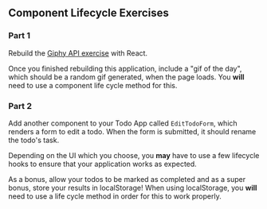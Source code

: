 ## Component Lifecycle Exercises

### Part 1 

Rebuild the [Giphy API exercise](https://www.rithmschool.com/courses/intermediate-javascript-part-2/ajax-exercises) with React. 

Once you finished rebuilding this application, include a "gif of the day", which should be a random gif generated, when the page loads. You **will** need to use a component life cycle method for this.

### Part 2

Add another component to your Todo App called `EditTodoForm`, which renders a form to edit a todo. When the form is submitted, it should rename the todo's task. 

Depending on the UI which you choose, you **may** have to use a few lifecycle hooks to ensure that your application works as expected.

As a bonus, allow your todos to be marked as completed and as a super bonus, store your results in localStorage! When using localStorage, you **will** need to use a life cycle method in order for this to work properly.
